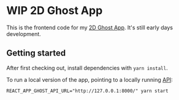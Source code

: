 # WIP 2D Ghost App

This is the frontend code for my [2D Ghost App](https://ghost.k2bd.dev). It's still early days development.

## Getting started

After first checking out, install dependencies with `yarn install`.

To run a local version of the app, pointing to a locally running [API](https://github.com/k2bd/ghost-api):
```
REACT_APP_GHOST_API_URL="http://127.0.0.1:8000/" yarn start
```
